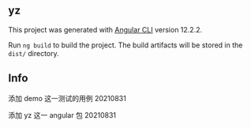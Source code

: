 ## yz

This project was generated with [Angular CLI](https://github.com/angular/angular-cli) version 12.2.2.

Run `ng build` to build the project. The build artifacts will be stored in the `dist/` directory.

## Info

添加 demo 这一测试的用例 20210831

添加 yz 这一 angular 包 20210831